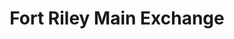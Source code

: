 ---
title: "Fort Riley Main Exchange"
url: /fort-riley/fort-riley-main-exchange-trooper-drive/
shop: supermarket
---